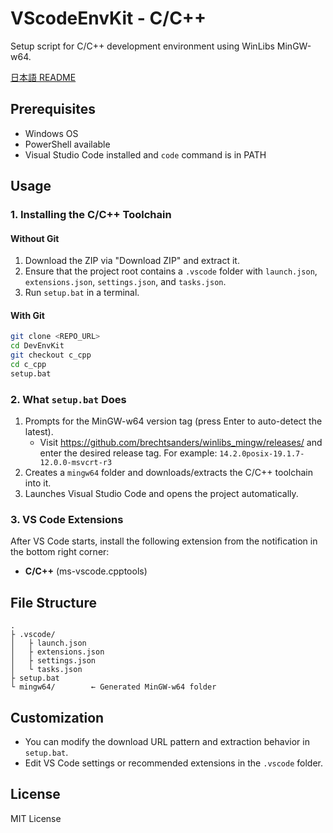# VScodeEnvKit - C/C++

Setup script for C/C++ development environment using WinLibs MinGW-w64.

[日本語 README](https://github.com/conecone7234/VScodeEnvKit/blob/c_cpp/README_ja.md)

## Prerequisites
- Windows OS
- PowerShell available
- Visual Studio Code installed and `code` command is in PATH

## Usage

### 1. Installing the C/C++ Toolchain
#### Without Git
1. Download the ZIP via "Download ZIP" and extract it.
2. Ensure that the project root contains a `.vscode` folder with `launch.json`, `extensions.json`, `settings.json`, and `tasks.json`.
3. Run `setup.bat` in a terminal.

#### With Git
```bash
git clone <REPO_URL>
cd DevEnvKit
git checkout c_cpp
cd c_cpp
setup.bat
```

### 2. What `setup.bat` Does
1. Prompts for the MinGW-w64 version tag (press Enter to auto-detect the latest).
   - Visit https://github.com/brechtsanders/winlibs_mingw/releases/ and enter the desired release tag.
     For example: `14.2.0posix-19.1.7-12.0.0-msvcrt-r3`
2. Creates a `mingw64` folder and downloads/extracts the C/C++ toolchain into it.
3. Launches Visual Studio Code and opens the project automatically.

### 3. VS Code Extensions
After VS Code starts, install the following extension from the notification in the bottom right corner:
- **C/C++** (ms-vscode.cpptools)

## File Structure
```
.
├ .vscode/
│   ├ launch.json
│   ├ extensions.json
│   ├ settings.json
│   └ tasks.json
├ setup.bat
└ mingw64/        ← Generated MinGW-w64 folder
```

## Customization
- You can modify the download URL pattern and extraction behavior in `setup.bat`.
- Edit VS Code settings or recommended extensions in the `.vscode` folder.

## License
MIT License
